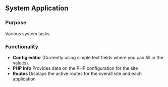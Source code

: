 ## System Application

### Purpose

Various system tasks

### Functionality

* **Config editor** (Currently using simple text fields where you can fill in the values).
* **PHP Info** Provides data on the PHP configuration for the site
* **Routes** Displays the active routes for the overall site and each application
